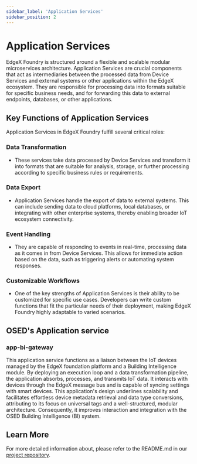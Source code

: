 ```yaml
---
sidebar_label: 'Application Services'
sidebar_position: 2
---
```


# Application Services

EdgeX Foundry is structured around a flexible and scalable modular microservices architecture. Application Services are crucial components that act as intermediaries between the processed data from Device Services and external systems or other applications within the EdgeX ecosystem. They are responsible for processing data into formats suitable for specific business needs, and for forwarding this data to external endpoints, databases, or other applications.

## Key Functions of Application Services

Application Services in EdgeX Foundry fulfill several critical roles:

### Data Transformation
- These services take data processed by Device Services and transform it into formats that are suitable for analysis, storage, or further processing according to specific business rules or requirements.

### Data Export
- Application Services handle the export of data to external systems. This can include sending data to cloud platforms, local databases, or integrating with other enterprise systems, thereby enabling broader IoT ecosystem connectivity.

### Event Handling
- They are capable of responding to events in real-time, processing data as it comes in from Device Services. This allows for immediate action based on the data, such as triggering alerts or automating system responses.

### Customizable Workflows
- One of the key strengths of Application Services is their ability to be customized for specific use cases. Developers can write custom functions that fit the particular needs of their deployment, making EdgeX Foundry highly adaptable to varied scenarios.

## OSED's Application service

### app-bi-gateway
This application service functions as a liaison between the IoT devices managed by the EdgeX foundation platform and a Building Intelligence module. By deploying an execution loop and a data transformation pipeline, the application absorbs, processes, and transmits IoT data. It interacts with devices through the EdgeX message bus and is capable of syncing settings with smart devices. This application's design underlines scalability and facilitates effortless device metadata retrieval and data type conversions, attributing to its focus on universal tags and a well-structured, modular architecture. Consequently, it improves interaction and integration with the OSED Building Intelligence (BI) system.

## Learn More

For more detailed information about, please refer to the README.md in our [project repository](https://gitlab.com/hydropersonal/poctes/edge/edgex).